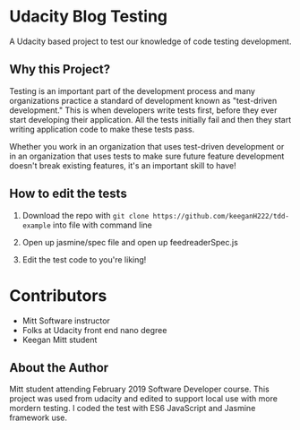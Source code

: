 # Udacity Blog Testing

A Udacity based project to test our knowledge of code testing development. 

## Why this Project?

Testing is an important part of the development process and many organizations practice a standard of development known as "test-driven development." This is when developers write tests first, before they ever start developing their application. All the tests initially fail and then they start writing application code to make these tests pass.

Whether you work in an organization that uses test-driven development or in an organization that uses tests to make sure future feature development doesn't break existing features, it's an important skill to have!


## How to edit the tests

1. Download the repo with ```git clone https://github.com/keeganH222/tdd-example``` into file with command line

1. Open up jasmine/spec file and open up feedreaderSpec.js

1. Edit the test code to you're liking!


# Contributors

* Mitt Software instructor 
* Folks at Udacity front end nano degree
* Keegan Mitt student

## About the Author

Mitt student attending February 2019 Software Developer course. This project was used from udacity and edited to support local use with more mordern testing. I coded the test with ES6 JavaScript and Jasmine framework use.
